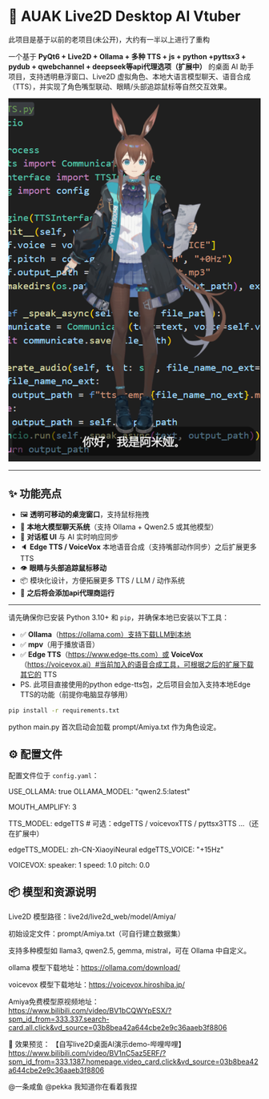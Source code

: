 # 🐾 AUAK Live2D Desktop AI Vtuber
此项目是基于以前的老项目(未公开)，大约有一半以上进行了重构

一个基于 **PyQt6 + Live2D + Ollama + 多种 TTS + js + python +pyttsx3 + pydub + qwebchannel + deepseek等api代理选项（扩展中）** 的桌面 AI 助手项目，支持透明悬浮窗口、Live2D 虚拟角色、本地大语言模型聊天、语音合成（TTS），并实现了角色嘴型联动、眼睛/头部追踪鼠标等自然交互效果。

![screenshot](./screenshots/demo.png)

---

## ✨ 功能亮点

- 🖼️ **透明可移动的桌宠窗口**，支持鼠标拖拽
- 🧠 **本地大模型聊天系统**（支持 Ollama + Qwen2.5 或其他模型）
- 💬 **对话框 UI** 与 AI 实时响应同步
- 🔈 **Edge TTS / VoiceVox** 本地语音合成（支持嘴部动作同步）之后扩展更多 TTS 
- 👁️ **眼睛与头部追踪鼠标移动**
- 📦 模块化设计，方便拓展更多 TTS / LLM / 动作系统
- 🎨 **之后将会添加api代理商运行**
---

请先确保你已安装 Python 3.10+ 和 `pip`，并确保本地已安装以下工具：

- ✅ **Ollama**（https://ollama.com）支持下载LLM到本地
- ✅ **mpv**（用于播放语音）
- ✅ **Edge TTS**（https://www.edge-tts.com）或 **VoiceVox**（https://voicevox.ai）#当前加入的语音合成工具，可根据之后的扩展下载其它的 TTS
- PS. 此项目直接使用的python edge-tts包，之后项目会加入支持本地Edge TTS的功能（前提你电脑显存够用）

```bash
pip install -r requirements.txt
```
python main.py
首次启动会加载 prompt/Amiya.txt 作为角色设定。


## ⚙️ 配置文件

配置文件位于 `config.yaml`：

USE_OLLAMA: true
OLLAMA_MODEL: "qwen2.5:latest"

MOUTH_AMPLIFY: 3

TTS_MODEL: edgeTTS     # 可选：edgeTTS / voicevoxTTS / pyttsx3TTS ...（还在扩展中）

edgeTTS_MODEL: zh-CN-XiaoyiNeural
edgeTTS_VOICE: "+15Hz"

VOICEVOX:
  speaker: 1
  speed: 1.0
  pitch: 0.0

## 📦 模型和资源说明
Live2D 模型路径：live2d/live2d_web/model/Amiya/

初始设定文件：prompt/Amiya.txt（可自行建立数据集）

支持多种模型如 llama3, qwen2.5, gemma, mistral，可在 Ollama 中自定义。

ollama 模型下载地址：https://ollama.com/download/

voicevox 模型下载地址：https://voicevox.hiroshiba.jp/

Amiya免费模型原视频地址：https://www.bilibili.com/video/BV1bCQWYpESX/?spm_id_from=333.337.search-card.all.click&vd_source=03b8bea42a644cbe2e9c36aaeb3f8806

📸 效果预览：
【自写live2D桌面AI演示demo-哔哩哔哩】
https://www.bilibili.com/video/BV1nC5az5ERF/?spm_id_from=333.1387.homepage.video_card.click&vd_source=03b8bea42a644cbe2e9c36aaeb3f8806

@一条咸鱼 @pekka 我知道你在看着我捏


